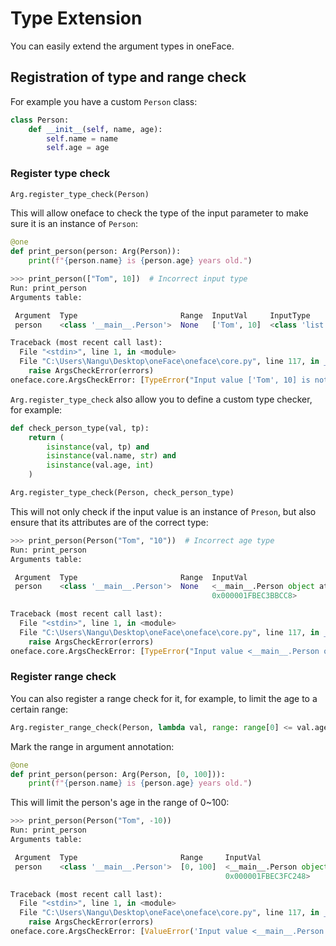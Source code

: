 # Type Extension

You can easily extend the argument types in oneFace.

## Registration of type and range check

For example you have a custom `Person` class:

```Python
class Person:
    def __init__(self, name, age):
        self.name = name
        self.age = age
```

### Register type check

```Python
Arg.register_type_check(Person)
```

This will allow oneface to check the type of the input parameter to make sure it is an instance of `Person`:

```Python
@one
def print_person(person: Arg(Person)):
    print(f"{person.name} is {person.age} years old.")

>>> print_person(["Tom", 10])  # Incorrect input type
Run: print_person
Arguments table:

 Argument  Type                       Range  InputVal     InputType
 person    <class '__main__.Person'>  None   ['Tom', 10]  <class 'list'>

Traceback (most recent call last):
  File "<stdin>", line 1, in <module>
  File "C:\Users\Nangu\Desktop\oneFace\oneface\core.py", line 117, in __call__
    raise ArgsCheckError(errors)
oneface.core.ArgsCheckError: [TypeError("Input value ['Tom', 10] is not in valid type(<class '__main__.Person'>)")]
```

`Arg.register_type_check` also allow you to define a custom type checker, for example:

```Python
def check_person_type(val, tp):
    return (
        isinstance(val, tp) and
        isinstance(val.name, str) and
        isinstance(val.age, int)
    )

Arg.register_type_check(Person, check_person_type)
```

This will not only check if the input value is an instance of `Preson`, but also ensure that its attributes are of the correct type:

```Python
>>> print_person(Person("Tom", "10"))  # Incorrect age type
Run: print_person
Arguments table:

 Argument  Type                       Range  InputVal                       InputType
 person    <class '__main__.Person'>  None   <__main__.Person object at     <class '__main__.Person'>
                                             0x000001FBEC3BBCC8>

Traceback (most recent call last):
  File "<stdin>", line 1, in <module>
  File "C:\Users\Nangu\Desktop\oneFace\oneface\core.py", line 117, in __call__
    raise ArgsCheckError(errors)
oneface.core.ArgsCheckError: [TypeError("Input value <__main__.Person object at 0x000001FBEC3BBCC8> is not in valid type(<class '__main__.Person'>)")]
```

### Register range check

You can also register a range check for it, for example, to limit the age to a certain range:

```Python
Arg.register_range_check(Person, lambda val, range: range[0] <= val.age <= range[1])
```

Mark the range in argument annotation:

```Python
@one
def print_person(person: Arg(Person, [0, 100])):
    print(f"{person.name} is {person.age} years old.")
```

This will limit the person's age in the range of 0~100:

```Python
>>> print_person(Person("Tom", -10))
Run: print_person
Arguments table:

 Argument  Type                       Range     InputVal                    InputType
 person    <class '__main__.Person'>  [0, 100]  <__main__.Person object at  <class '__main__.Person'>
                                                0x000001FBEC3FC248>

Traceback (most recent call last):
  File "<stdin>", line 1, in <module>
  File "C:\Users\Nangu\Desktop\oneFace\oneface\core.py", line 117, in __call__
    raise ArgsCheckError(errors)
oneface.core.ArgsCheckError: [ValueError('Input value <__main__.Person object at 0x000001FBEC3FC248> is not in a valid range.')]
```

